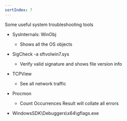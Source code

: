 ```yaml
---
sortIndex: 7
---
```


Some useful system troubleshooting tools

- SysInternals: WinObj
  - Shows all the OS objects
- SigCheck -a sftvolwin7.sys
  - Verify valid signature and shows file version info
- TCPView
  - See all network traffic

- Procmon
  - Count Occurrences Result will collate all errors
- WindowsSDK\\Debuggers\\x64\\gflags.exe
